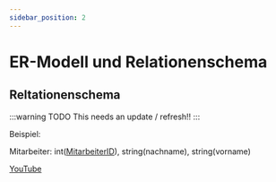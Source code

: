 ```yaml
---
sidebar_position: 2
---
```


# ER-Modell und Relationenschema

## Reltationenschema

:::warning TODO
This needs an update / refresh!!
:::

Beispiel:

Mitarbeiter: int(<u>MitarbeiterID</u>), string(nachname), string(vorname)

[YouTube](https://www.youtube.com/watch?v=EpO29jViDqw)
